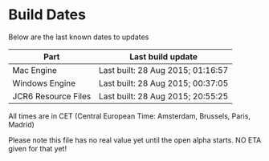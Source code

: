 # Build Dates

Below are the last known dates to updates

Part | Last build update
-----|-----
Mac Engine | Last built: 28 Aug 2015; 01:16:57
Windows Engine | Last built: 28 Aug 2015; 00:37:05
JCR6 Resource Files | Last built: 28 Aug 2015; 20:55:25
All times are in CET (Central European Time: Amsterdam, Brussels, Paris, Madrid)


Please note this file has no real value yet until the open alpha starts. NO ETA given for that yet!
